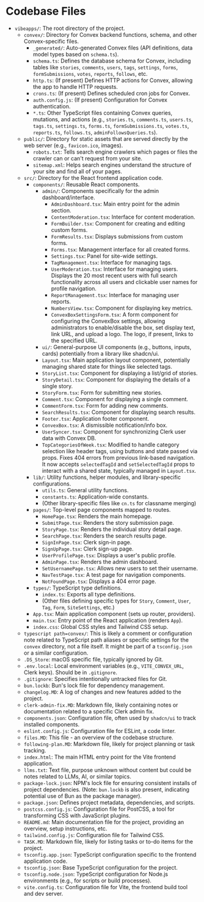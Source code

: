 # Codebase Files

- `vibeapps/`: The root directory of the project.
  - `convex/`: Directory for Convex backend functions, schema, and other Convex-specific files.
    - `_generated/`: Auto-generated Convex files (API definitions, data model types based on `schema.ts`).
    - `schema.ts`: Defines the database schema for Convex, including tables like `stories`, `comments`, `users`, `tags`, `settings`, `forms`, `formSubmissions`, `votes`, `reports`, `follows`, etc.
    - `http.ts`: (If present) Defines HTTP actions for Convex, allowing the app to handle HTTP requests.
    - `crons.ts`: (If present) Defines scheduled cron jobs for Convex.
    - `auth.config.js`: (If present) Configuration for Convex authentication.
    - `*.ts`: Other TypeScript files containing Convex queries, mutations, and actions (e.g., `stories.ts`, `comments.ts`, `users.ts`, `tags.ts`, `settings.ts`, `forms.ts`, `formSubmissions.ts`, `votes.ts`, `reports.ts`, `follows.ts`, `adminFollowsQueries.ts`).
  - `public/`: Directory for static assets that are served directly by the web server (e.g., `favicon.ico`, images).
    - `robots.txt`: Tells search engine crawlers which pages or files the crawler can or can't request from your site.
    - `sitemap.xml`: Helps search engines understand the structure of your site and find all of your pages.
  - `src/`: Directory for the React frontend application code.
    - `components/`: Reusable React components.
      - `admin/`: Components specifically for the admin dashboard/interface.
        - `AdminDashboard.tsx`: Main entry point for the admin section.
        - `ContentModeration.tsx`: Interface for content moderation.
        - `FormBuilder.tsx`: Component for creating and editing custom forms.
        - `FormResults.tsx`: Displays submissions from custom forms.
        - `Forms.tsx`: Management interface for all created forms.
        - `Settings.tsx`: Panel for site-wide settings.
        - `TagManagement.tsx`: Interface for managing tags.
        - `UserModeration.tsx`: Interface for managing users. Displays the 20 most recent users with full search functionality across all users and clickable user names for profile navigation.
        - `ReportManagement.tsx`: Interface for managing user reports.
        - `NumbersView.tsx`: Component for displaying key metrics.
        - `ConvexBoxSettingsForm.tsx`: A form component for configuring the ConvexBox settings, allowing administrators to enable/disable the box, set display text, link URL, and upload a logo. The logo, if present, links to the specified URL.
      - `ui/`: General-purpose UI components (e.g., buttons, inputs, cards) potentially from a library like shadcn/ui.
      - `Layout.tsx`: Main application layout component, potentially managing shared state for things like selected tags.
      - `StoryList.tsx`: Component for displaying a list/grid of stories.
      - `StoryDetail.tsx`: Component for displaying the details of a single story.
      - `StoryForm.tsx`: Form for submitting new stories.
      - `Comment.tsx`: Component for displaying a single comment.
      - `CommentForm.tsx`: Form for adding new comments.
      - `SearchResults.tsx`: Component for displaying search results.
      - `Footer.tsx`: Application footer component.
      - `ConvexBox.tsx`: A dismissible notification/info box.
      - `UserSyncer.tsx`: Component for synchronizing Clerk user data with Convex DB.
      - `TopCategoriesOfWeek.tsx`: Modified to handle category selection like header tags, using buttons and state passed via props. Fixes 404 errors from previous link-based navigation. It now accepts `selectedTagId` and `setSelectedTagId` props to interact with a shared state, typically managed in `Layout.tsx`.
    - `lib/`: Utility functions, helper modules, and library-specific configurations.
      - `utils.ts`: General utility functions.
      - `constants.ts`: Application-wide constants.
      - (Other library-specific files like `cn.ts` for classname merging)
    - `pages/`: Top-level page components mapped to routes.
      - `HomePage.tsx`: Renders the main homepage.
      - `SubmitPage.tsx`: Renders the story submission page.
      - `StoryPage.tsx`: Renders the individual story detail page.
      - `SearchPage.tsx`: Renders the search results page.
      - `SignInPage.tsx`: Clerk sign-in page.
      - `SignUpPage.tsx`: Clerk sign-up page.
      - `UserProfilePage.tsx`: Displays a user's public profile.
      - `AdminPage.tsx`: Renders the admin dashboard.
      - `SetUsernamePage.tsx`: Allows new users to set their username.
      - `NavTestPage.tsx`: A test page for navigation components.
      - `NotFoundPage.tsx`: Displays a 404 error page.
    - `types/`: TypeScript type definitions.
      - `index.ts`: Exports all type definitions.
      - (Other files defining specific types for `Story`, `Comment`, `User`, `Tag`, `Form`, `SiteSettings`, etc.)
    - `App.tsx`: Main application component (sets up router, providers).
    - `main.tsx`: Entry point of the React application (renders `App`).
    - `index.css`: Global CSS styles and Tailwind CSS setup.
  - `typescript path=convex/`: This is likely a comment or configuration note related to TypeScript path aliases or specific settings for the `convex` directory, not a file itself. It might be part of a `tsconfig.json` or a similar configuration.
  - `.DS_Store`: macOS specific file, typically ignored by Git.
  - `.env.local`: Local environment variables (e.g., `VITE_CONVEX_URL`, Clerk keys). Should be in `.gitignore`.
  - `.gitignore`: Specifies intentionally untracked files for Git.
  - `bun.lockb`: Bun's lock file for dependency management.
  - `changelog.MD`: A log of changes and new features added to the project.
  - `clerk-admin-fix.MD`: Markdown file, likely containing notes or documentation related to a specific Clerk admin fix.
  - `components.json`: Configuration file, often used by `shadcn/ui` to track installed components.
  - `eslint.config.js`: Configuration file for ESLint, a code linter.
  - `files.MD`: This file - an overview of the codebase structure.
  - `following-plan.MD`: Markdown file, likely for project planning or task tracking.
  - `index.html`: The main HTML entry point for the Vite frontend application.
  - `llms.txt`: Text file, purpose unknown without content but could be notes related to LLMs, AI, or similar topics.
  - `package-lock.json`: NPM's lock file for ensuring consistent installs of project dependencies. (Note: `bun.lockb` is also present, indicating potential use of Bun as the package manager).
  - `package.json`: Defines project metadata, dependencies, and scripts.
  - `postcss.config.js`: Configuration file for PostCSS, a tool for transforming CSS with JavaScript plugins.
  - `README.md`: Main documentation file for the project, providing an overview, setup instructions, etc.
  - `tailwind.config.js`: Configuration file for Tailwind CSS.
  - `TASK.MD`: Markdown file, likely for listing tasks or to-do items for the project.
  - `tsconfig.app.json`: TypeScript configuration specific to the frontend application code.
  - `tsconfig.json`: Base TypeScript configuration for the project.
  - `tsconfig.node.json`: TypeScript configuration for Node.js environments (e.g., for scripts or build processes).
  - `vite.config.ts`: Configuration file for Vite, the frontend build tool and dev server.
